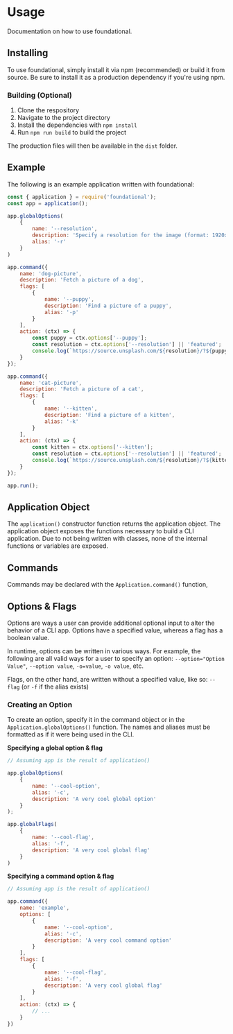 # Usage
Documentation on how to use foundational.

## Installing
To use foundational, simply install it via npm (recommended) or build it from source. Be sure to install it as a production dependency if you're using npm.

### Building (Optional)
1. Clone the respository
2. Navigate to the project directory
3. Install the dependencies with `npm install` 
4. Run `npm run build` to build the project

The production files will then be available in the `dist` folder.

## Example
The following is an example application written with foundational:

```javascript
const { application } = require('foundational');
const app = application();

app.globalOptions(
    {
        name: '--resolution',
        description: 'Specify a resolution for the image (format: 1920x1080, 1024x768, etc.)',
        alias: '-r'
    }
)

app.command({
    name: 'dog-picture',
    description: 'Fetch a picture of a dog',
    flags: [
        {
            name: '--puppy',
            description: 'Find a picture of a puppy',
            alias: '-p'
        }
    ],
    action: (ctx) => {
        const puppy = ctx.options['--puppy'];
        const resolution = ctx.options['--resolution'] || 'featured';
        console.log(`https://source.unsplash.com/${resolution}/?${puppy ? 'puppy' : 'dog'}`);
    }
});

app.command({
    name: 'cat-picture',
    description: 'Fetch a picture of a cat',
    flags: [
        {
            name: '--kitten',
            description: 'Find a picture of a kitten',
            alias: '-k'
        }
    ],
    action: (ctx) => {
        const kitten = ctx.options['--kitten'];
        const resolution = ctx.options['--resolution'] || 'featured';
        console.log(`https://source.unsplash.com/${resolution}/?${kitten ? 'kitten' : 'cat'}`);
    }
});

app.run();
```
<!-- WIP -->

## Application Object
The `application()` constructor function returns the application object. The application object exposes the functions necessary to build a CLI application. Due to not being written with classes, none of the internal functions or variables are exposed.

<!-- WIP -->

## Commands
Commands may be declared with the `Application.command()` function, 

## Options & Flags
Options are ways a user can provide additional optional input to alter the behavior of a CLI app. Options have a specified value, whereas a flag has a boolean value. 

In runtime, options can be written in various ways. For example, the following are all valid ways for a user to specify an option: `--option="Option Value"`, `--option value`, `-o=value`, `-o value`, etc.


Flags, on the other hand, are written without a specified value, like so: `--flag` (or `-f` if the alias exists)

### Creating an Option
To create an option, specify it in the command object or in the `Application.globalOptions()` function. The names and aliases must be formatted as if it were being used in the CLI.

**Specifying a global option & flag**

```javascript
// Assuming app is the result of application()

app.globalOptions(
    {
        name: '--cool-option',
        alias: '-c',
        description: 'A very cool global option'
    }
);

app.globalFlags(
    {
        name: '--cool-flag',
        alias: '-f',
        description: 'A very cool global flag'
    }
)
```

**Specifying a command option & flag**

```javascript
// Assuming app is the result of application()

app.command({
    name: 'example',
    options: [
        {
            name: '--cool-option',
            alias: '-c',
            description: 'A very cool command option'
        }
    ],
    flags: [
        {
            name: '--cool-flag',
            alias: '-f',
            description: 'A very cool global flag'
        }
    ],
    action: (ctx) => {
        // ...
    }
})
```
